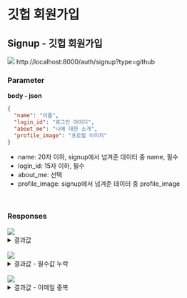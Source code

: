 # 깃헙 회원가입

## Signup - 깃헙 회원가입

<img src="https://img.shields.io/badge/GET-green?style=plastic&logo=appveyor&logo=GET"/> http://localhost:8000/auth/signup?type=github

### Parameter

**body - json**

```json
{
  "name": "이름",
  "login_id": "로그인 아이디",
  "about_me": "나에 대한 소개",
  "profile_image": "프로필 이미지"
}
```

- name: 20자 이하, signup에서 넘겨준 데이터 중 name, 필수
- login_id: 15자 이하, 필수
- about_me: 선택
- profile_image: signup에서 넘겨준 데이터 중 profile_image

<br>

### Responses

<img src="https://img.shields.io/badge/201-519800?style=plastic&logo=appveyor&logo=201"/>

<details>
<summary>결과값</summary>
<div markdown="1">

```json
{
  "message": "signup & login success",
  "token": "eyJhbGciOiJIUzI1NiIsInR5cCI6IkpXVCJ9.eyJ1c2VyIjp7InN1YiI6NywibG9naW5faWQiOiJhaG5zdWNoZW8yIiwibmFtZSI6IuyViOyImOyyoCJ9LCJpYXQiOjE2Njk4MDg1Nzd9.PpSfdWxjeKO35m5TVX4_3g1HxWeqBU7_W0YwG72Hp4A"
}
```

</div>
</details>

<br>

<img src="https://img.shields.io/badge/400-DB3A00?style=plastic&logo=appveyor&logo=400"/> 
<details>
<summary>결과값 - 필수값 누락</summary>
<div markdown="1">

```json
{
  "statusCode": 400,
  "message": [
    "login_id must be longer than or equal to 0 characters",
    "login_id should not be empty"
  ],
  "error": "Bad Request"
}
```

</div>
</details>

<br>

<img src="https://img.shields.io/badge/409-DB3A00?style=plastic&logo=appveyor&logo=409"/> 
<details>
<summary>결과값 - 이메일 중복</summary>
<div markdown="1">

```json
{
  "statusCode": 409,
  "message": "이메일이 중복 되었습니다",
  "error": "Conflict"
}
```

</div>
</details>

